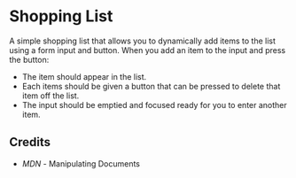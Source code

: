 # Shopping List

A simple shopping list that allows you to dynamically add items to the list using a form input and button. When you add an item to the input and press the button:

* The item should appear in the list.
* Each items should be given a button that can be pressed to delete that item off the list.
* The input should be emptied and focused ready for you to enter another item.

## Credits

- _MDN_ - Manipulating Documents
